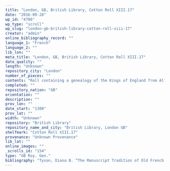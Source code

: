 ```yaml
---
title: "London, GB, British Library, Cotton Roll XIII.17"
date: "2016-09-28"
wp_id: "4706"
wp_type: "scroll"
wp_slug: "london-gb-british-library-cotton-roll-xiii-17"
creator: "admin"
online_bibliography_record: ""
language_1: "French"
language_2: ""
lib_lon: ""
meta_title: "London, GB, British Library, Cotton Roll XIII.17"
date_quality: ""
length: "Unknown"
repository_city: "London"
number_of_pieces: ""
contents: "Roll containing a genealogy of the Kings of England from Alfred to Edward II, with short accounts of some of them, mentioning their marriages, children, and their chief events of their reigns. The last mentioned being the vengeance taken by Edward III for the death of his father."
completed: ""
repository_nation: "GB"
orientation: ""
description: ""
prov_lon: ""
date_start: "1300"
prov_lat: ""
width: "Unknown"
repository: "British Library"
repository_name_and_city: "British Library, London GB"
shelfmark: "Cotton Roll XIII.17"
provenance: "Unknown Provenance"
lib_lat: ""
online_images: ""
_scrolls_id: "154"
type: "GB Roy. Gen."
bibliography: "Tyson, Diana B. “The Manuscript Tradition of Old French Prose Brut Rolls.” Scriptorium 55 (2001): 107–18, BL10."
---
```



